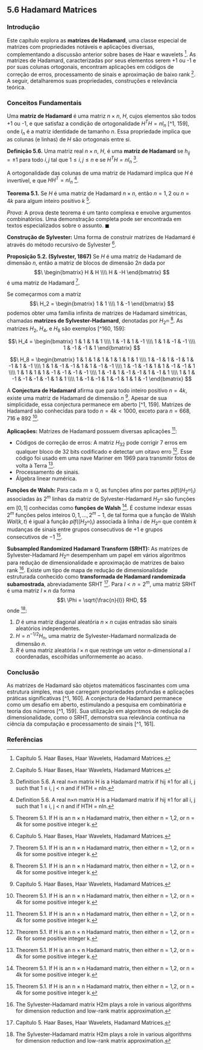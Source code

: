 ## 5.6 Hadamard Matrices

### Introdução
Este capítulo explora as **matrizes de Hadamard**, uma classe especial de matrizes com propriedades notáveis e aplicações diversas, complementando a discussão anterior sobre bases de Haar e wavelets [^1]. As matrizes de Hadamard, caracterizadas por seus elementos serem +1 ou -1 e por suas colunas ortogonais, encontram aplicações em códigos de correção de erros, processamento de sinais e aproximação de baixo rank [^1]. A seguir, detalharemos suas propriedades, construções e relevância teórica.

### Conceitos Fundamentais
Uma **matriz de Hadamard** é uma matriz $n \times n$, $H$, cujos elementos são todos +1 ou -1, e que satisfaz a condição de ortogonalidade $H^T H = nI_n$ [^1, 159], onde $I_n$ é a matriz identidade de tamanho $n$.  Essa propriedade implica que as colunas (e linhas) de $H$ são ortogonais entre si.

**Definição 5.6.** Uma matriz real $n \times n$, $H$, é uma **matriz de Hadamard** se $h_{ij} = \pm 1$ para todo $i, j$ tal que $1 \leq i, j \leq n$ e se $H^T H = nI_n$ [^159].

A ortogonalidade das colunas de uma matriz de Hadamard implica que $H$ é invertível, e que $H H^T = nI_n$ [^159].

**Teorema 5.1.** Se $H$ é uma matriz de Hadamard $n \times n$, então $n = 1, 2$ ou $n = 4k$ para algum inteiro positivo $k$ [^160].

*Prova:* A prova deste teorema é um tanto complexa e envolve argumentos combinatórios. Uma demonstração completa pode ser encontrada em textos especializados sobre o assunto. $\blacksquare$

**Construção de Sylvester:** Uma forma de construir matrizes de Hadamard é através do método recursivo de Sylvester [^1].

**Proposição 5.2. (Sylvester, 1867)** Se $H$ é uma matriz de Hadamard de dimensão $n$, então a matriz de blocos de dimensão $2n$ dada por
$$\
\begin{bmatrix}
H & H \\\\
H & -H
\end{bmatrix}
$$
é uma matriz de Hadamard [^160].

Se começarmos com a matriz
$$\
H_2 = \begin{bmatrix} 1 & 1 \\\\ 1 & -1 \end{bmatrix}
$$
podemos obter uma família infinita de matrizes de Hadamard simétricas, chamadas **matrizes de Sylvester-Hadamard**, denotadas por $H_{2^m}$ [^160]. As matrizes $H_2$, $H_4$, e $H_8$ são exemplos [^160, 159]:

$$\
H_4 = \begin{bmatrix} 1 & 1 & 1 & 1 \\\\ 1 & -1 & 1 & -1 \\\\ 1 & 1 & -1 & -1 \\\\ 1 & -1 & -1 & 1 \end{bmatrix}
$$

$$\
H_8 = \begin{bmatrix} 1 & 1 & 1 & 1 & 1 & 1 & 1 & 1 \\\\ 1 & -1 & 1 & -1 & 1 & -1 & 1 & -1 \\\\ 1 & 1 & -1 & -1 & 1 & 1 & -1 & -1 \\\\ 1 & -1 & -1 & 1 & 1 & -1 & -1 & 1 \\\\ 1 & 1 & 1 & 1 & -1 & -1 & -1 & -1 \\\\ 1 & -1 & 1 & -1 & -1 & 1 & -1 & 1 \\\\ 1 & 1 & -1 & -1 & -1 & -1 & 1 & 1 \\\\ 1 & -1 & -1 & 1 & -1 & 1 & 1 & -1 \end{bmatrix}
$$

A **Conjectura de Hadamard** afirma que para todo inteiro positivo $n = 4k$, existe uma matriz de Hadamard de dimensão $n$ [^1]. Apesar de sua simplicidade, essa conjectura permanece em aberto [^1, 159]. Matrizes de Hadamard são conhecidas para todo $n = 4k < 1000$, exceto para $n = 668, 716$ e $892$ [^160].

**Aplicações:** Matrizes de Hadamard possuem diversas aplicações [^160]:
*   Códigos de correção de erros: A matriz $H_{32}$ pode corrigir 7 erros em qualquer bloco de 32 bits codificado e detectar um oitavo erro [^160]. Esse código foi usado em uma nave Mariner em 1969 para transmitir fotos de volta à Terra [^160].
*   Processamento de sinais.
*   Álgebra linear numérica.

**Funções de Walsh:** Para cada $m \geq 0$, as funções afins por partes $plf((H_{2^m})_i)$ associadas às $2^m$ linhas da matriz de Sylvester-Hadamard $H_{2^m}$ são funções em $[0, 1]$ conhecidas como **funções de Walsh** [^160]. É costume indexar essas $2^m$ funções pelos inteiros $0, 1, \dots, 2^m - 1$, de tal forma que a função de Walsh $Wal(k, t)$ é igual à função $plf((H_{2^m})_i)$ associada à linha $i$ de $H_{2^m}$ que contém $k$ mudanças de sinais entre grupos consecutivos de $+1$ e grupos consecutivos de $-1$ [^160].

**Subsampled Randomized Hadamard Transform (SRHT):** As matrizes de Sylvester-Hadamard $H_{2^m}$ desempenham um papel em vários algoritmos para redução de dimensionalidade e aproximação de matrizes de baixo rank [^161]. Existe um tipo de mapa de redução de dimensionalidade estruturada conhecido como **transformada de Hadamard randomizada subamostrada**, abreviadamente SRHT [^1]. Para $l < n = 2^m$, uma matriz SRHT é uma matriz $l \times n$ da forma
$$\
\Phi = \sqrt{\frac{n}{l}} RHD,
$$
onde [^161]:
1.  $D$ é uma matriz diagonal aleatória $n \times n$ cujas entradas são sinais aleatórios independentes.
2.  $H = n^{-1/2} H_n$, uma matriz de Sylvester-Hadamard normalizada de dimensão $n$.
3.  $R$ é uma matriz aleatória $l \times n$ que restringe um vetor $n$-dimensional a $l$ coordenadas, escolhidas uniformemente ao acaso.

### Conclusão
As matrizes de Hadamard são objetos matemáticos fascinantes com uma estrutura simples, mas que carregam propriedades profundas e aplicações práticas significativas [^1, 160]. A conjectura de Hadamard permanece como um desafio em aberto, estimulando a pesquisa em combinatória e teoria dos números [^1, 159]. Sua utilização em algoritmos de redução de dimensionalidade, como o SRHT, demonstra sua relevância contínua na ciência da computação e processamento de sinais [^1, 161].

### Referências
[^1]: Capítulo 5. Haar Bases, Haar Wavelets, Hadamard Matrices.
[^159]: Definition 5.6. A real n×n matrix H is a Hadamard matrix if hij ±1 for all i, j such that 1 ≤ i, j < n and if HTH = nIn.
[^160]: Theorem 5.1. If H is an n × n Hadamard matrix, then either n = 1,2, or n = 4k for some positive integer k.
[^161]: The Sylvester-Hadamard matrix H2m plays a role in various algorithms for dimension reduction and low-rank matrix approximation.
<!-- END -->